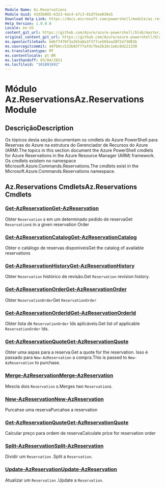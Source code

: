 ```yaml
---
Module Name: Az.Reservations
Module Guid: 43d3b085-6323-4ac4-a7c3-81d75ea036e5
Download Help Link: https://docs.microsoft.com/powershell/module/az.reservations
Help Version: 1.0.0.0
Locale: en-US
content_git_url: https://github.com/Azure/azure-powershell/blob/master/src/Reservations/Reservations/help/Az.Reservations.md
original_content_git_url: https://github.com/Azure/azure-powershell/blob/master/src/Reservations/Reservations/help/Az.Reservations.md
ms.openlocfilehash: bdbf7470f3a2b5a8a3f377ce565ea20f2e73083b
ms.sourcegitcommit: 4dfb0cc533b83f77afdcfbe2618c1e6c8d221330
ms.translationtype: MT
ms.contentlocale: pt-BR
ms.lasthandoff: 03/04/2021
ms.locfileid: "101891692"
---
```

# <span data-ttu-id="a55ae-101">Módulo Az.Reservations</span><span class="sxs-lookup"><span data-stu-id="a55ae-101">Az.Reservations Module</span></span>
## <span data-ttu-id="a55ae-102">Descrição</span><span class="sxs-lookup"><span data-stu-id="a55ae-102">Description</span></span>
<span data-ttu-id="a55ae-103">Os tópicos desta seção documentam os cmdlets do Azure PowerShell para Reservas do Azure na estrutura do Gerenciador de Recursos do Azure (ARM).</span><span class="sxs-lookup"><span data-stu-id="a55ae-103">The topics in this section document the Azure PowerShell cmdlets for Azure Reservations in the Azure Resource Manager (ARM) framework.</span></span> <span data-ttu-id="a55ae-104">Os cmdlets existem no namespace Microsoft.Azure.Commands.Reservations.</span><span class="sxs-lookup"><span data-stu-id="a55ae-104">The cmdlets exist in the Microsoft.Azure.Commands.Reservations namespace.</span></span>

## <span data-ttu-id="a55ae-105">Az.Reservations Cmdlets</span><span class="sxs-lookup"><span data-stu-id="a55ae-105">Az.Reservations Cmdlets</span></span>
### [<span data-ttu-id="a55ae-106">Get-AzReservation</span><span class="sxs-lookup"><span data-stu-id="a55ae-106">Get-AzReservation</span></span>](Get-AzReservation.md)
<span data-ttu-id="a55ae-107">Obter `Reservation` s em um determinado pedido de reserva</span><span class="sxs-lookup"><span data-stu-id="a55ae-107">Get `Reservation`s in a given reservation Order</span></span>

### [<span data-ttu-id="a55ae-108">Get-AzReservationCatalog</span><span class="sxs-lookup"><span data-stu-id="a55ae-108">Get-AzReservationCatalog</span></span>](Get-AzReservationCatalog.md)
<span data-ttu-id="a55ae-109">Obter o catálogo de reservas disponíveis</span><span class="sxs-lookup"><span data-stu-id="a55ae-109">Get the catalog of available reservations</span></span>

### [<span data-ttu-id="a55ae-110">Get-AzReservationHistory</span><span class="sxs-lookup"><span data-stu-id="a55ae-110">Get-AzReservationHistory</span></span>](Get-AzReservationHistory.md)
<span data-ttu-id="a55ae-111">Obter `Reservation` histórico de revisão.</span><span class="sxs-lookup"><span data-stu-id="a55ae-111">Get `Reservation` revision history.</span></span>

### [<span data-ttu-id="a55ae-112">Get-AzReservationOrder</span><span class="sxs-lookup"><span data-stu-id="a55ae-112">Get-AzReservationOrder</span></span>](Get-AzReservationOrder.md)
<span data-ttu-id="a55ae-113">Obter `ReservationOrder`</span><span class="sxs-lookup"><span data-stu-id="a55ae-113">Get `ReservationOrder`</span></span>

### [<span data-ttu-id="a55ae-114">Get-AzReservationOrderId</span><span class="sxs-lookup"><span data-stu-id="a55ae-114">Get-AzReservationOrderId</span></span>](Get-AzReservationOrderId.md)
<span data-ttu-id="a55ae-115">Obter lista de `ReservationOrder` Ids aplicáveis.</span><span class="sxs-lookup"><span data-stu-id="a55ae-115">Get list of applicable `ReservationOrder` Ids.</span></span>

### [<span data-ttu-id="a55ae-116">Get-AzReservationQuote</span><span class="sxs-lookup"><span data-stu-id="a55ae-116">Get-AzReservationQuote</span></span>](Get-AzReservationQuote.md)
<span data-ttu-id="a55ae-117">Obter uma aspas para a reserva.</span><span class="sxs-lookup"><span data-stu-id="a55ae-117">Get a quote for the reservation.</span></span> <span data-ttu-id="a55ae-118">Isso é passado para `New-AzReservation` a compra.</span><span class="sxs-lookup"><span data-stu-id="a55ae-118">This is passed to `New-AzReservation` to purchase.</span></span>

### [<span data-ttu-id="a55ae-119">Merge-AzReservation</span><span class="sxs-lookup"><span data-stu-id="a55ae-119">Merge-AzReservation</span></span>](Merge-AzReservation.md)
<span data-ttu-id="a55ae-120">Mescla dois `Reservation` s.</span><span class="sxs-lookup"><span data-stu-id="a55ae-120">Merges two `Reservation`s.</span></span>

### [<span data-ttu-id="a55ae-121">New-AzReservation</span><span class="sxs-lookup"><span data-stu-id="a55ae-121">New-AzReservation</span></span>](New-AzReservation.md)
<span data-ttu-id="a55ae-122">Purcahse uma reserva</span><span class="sxs-lookup"><span data-stu-id="a55ae-122">Purcahse a reservation</span></span>

### [<span data-ttu-id="a55ae-123">Get-AzReservationQuote</span><span class="sxs-lookup"><span data-stu-id="a55ae-123">Get-AzReservationQuote</span></span>](Get-AzReservationQuote.md)
<span data-ttu-id="a55ae-124">Calcular preço para ordem de reserva</span><span class="sxs-lookup"><span data-stu-id="a55ae-124">Calculate price for reservation order</span></span>

### [<span data-ttu-id="a55ae-125">Split-AzReservation</span><span class="sxs-lookup"><span data-stu-id="a55ae-125">Split-AzReservation</span></span>](Split-AzReservation.md)
<span data-ttu-id="a55ae-126">Dividir um `Reservation` .</span><span class="sxs-lookup"><span data-stu-id="a55ae-126">Split a `Reservation`.</span></span>

### [<span data-ttu-id="a55ae-127">Update-AzReservation</span><span class="sxs-lookup"><span data-stu-id="a55ae-127">Update-AzReservation</span></span>](Update-AzReservation.md)
<span data-ttu-id="a55ae-128">Atualizar um `Reservation` .</span><span class="sxs-lookup"><span data-stu-id="a55ae-128">Update a `Reservation`.</span></span>

